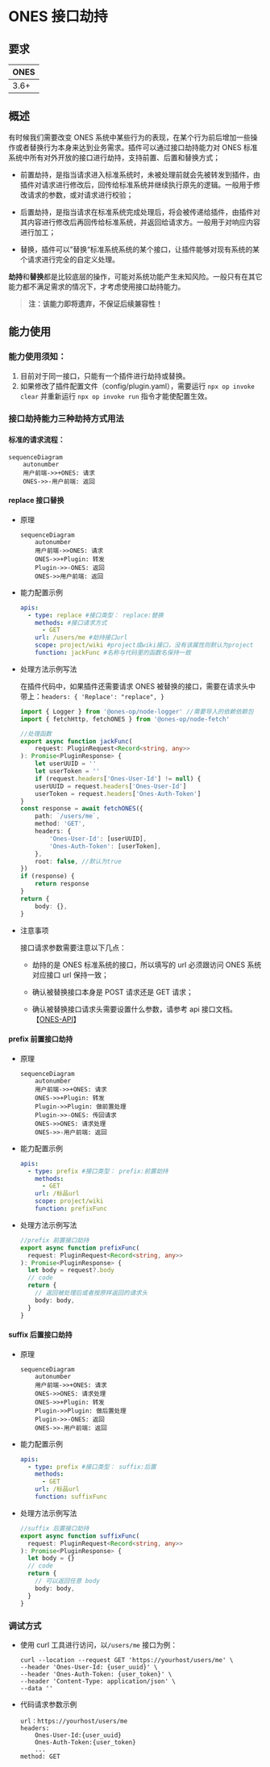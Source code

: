 # ONES 接口劫持

## 要求

| **ONES** |
| -------- |
| 3.6+     |

## 概述

有时候我们需要改变 ONES 系统中某些行为的表现，在某个行为前后增加一些操作或者替换行为本身来达到业务需求。插件可以通过接口劫持能力对 ONES 标准系统中所有对外开放的接口进行劫持，支持前置、后置和替换方式；

- 前置劫持，是指当请求进入标准系统时，未被处理前就会先被转发到插件，由插件对请求进行修改后，回传给标准系统并继续执行原先的逻辑。一般用于修改请求的参数，或对请求进行校验；

- 后置劫持，是指当请求在标准系统完成处理后，将会被传递给插件，由插件对其内容进行修改后再回传给标准系统，并返回给请求方。一般用于对响应内容进行加工；

- 替换，插件可以”替换“标准系统系统的某个接口，让插件能够对现有系统的某个请求进行完全的自定义处理。

**劫持**和**替换**都是比较底层的操作，可能对系统功能产生未知风险。一般只有在其它能力都不满足需求的情况下，才考虑使用接口劫持能力。

> **注：该能力即将遗弃，不保证后续兼容性！**

## 能力使用

### **能力使用须知：**

1. 目前对于同一接口，只能有一个插件进行劫持或替换。
2. 如果修改了插件配置文件（config/plugin.yaml），需要运行 `npx op invoke clear` 并重新运行 `npx op invoke run` 指令才能使配置生效。

### 接口劫持能力三种劫持方式用法

#### 标准的请求流程：

```mermaid
sequenceDiagram
    autonumber
    用户前端->>+ONES: 请求
    ONES->>-用户前端: 返回
```

#### replace 接口替换

- 原理

  ```mermaid
  sequenceDiagram
      autonumber
      用户前端->>ONES: 请求
      ONES->>+Plugin: 转发
      Plugin->>-ONES: 返回
      ONES->>用户前端: 返回
  ```

- 能力配置示例

  ```yaml
  apis:
    - type: replace #接口类型： replace:替换
      methods: #接口请求方式
        - GET
      url: /users/me #劫持接口url
      scope: project/wiki #project或wiki接口，没有该属性则默认为project
      function: jackFunc #名称与代码里的函数名保持一致
  ```

- 处理方法示例写法

  在插件代码中，如果插件还需要请求 ONES 被替换的接口，需要在请求头中带上：`headers: { 'Replace': "replace", }`

  ```typescript
  import { Logger } from '@ones-op/node-logger' //需要导入的依赖依赖包
  import { fetchHttp, fetchONES } from '@ones-op/node-fetch'

  //处理函数
  export async function jackFunc(
      request: PluginRequest<Record<string, any>>
  ): Promise<PluginResponse> {
      let userUUID = ''
      let userToken = ''
      if (request.headers['Ones-User-Id'] != null) {
      userUUID = request.headers['Ones-User-Id']
      userToken = request.headers['Ones-Auth-Token']
  }
  const response = await fetchONES({
      path: `/users/me`,
      method: 'GET',
      headers: {
          'Ones-User-Id': [userUUID],
          'Ones-Auth-Token': [userToken],
      },
      root: false, //默认为true
  })
  if (response) {
      return response
  }
  return {
      body: {},
  }
  ```

- 注意事项

  接口请求参数需要注意以下几点：

  - 劫持的是 ONES 标准系统的接口，所以填写的 url 必须跟访问 ONES 系统对应接口 url 保持一致；

  - 确认被替换接口本身是 POST 请求还是 GET 请求；

  - 确认被替换接口请求头需要设置什么参数，请参考 api 接口文档。【[ONES-API](https://docs.partner.ones.cn/zh-CN/docs/ones/readme/)】

#### prefix 前置接口劫持

- 原理

  ```mermaid
  sequenceDiagram
      autonumber
      用户前端->>+ONES: 请求
      ONES->>+Plugin: 转发
      Plugin->>Plugin: 做前置处理
      Plugin->>-ONES: 传回请求
      ONES->>ONES: 请求处理
      ONES->>-用户前端: 返回
  ```

- 能力配置示例

  ```yaml
  apis:
    - type: prefix #接口类型： prefix:前置劫持
      methods:
        - GET
      url: /标品url
      scope: project/wiki
      function: prefixFunc
  ```

- 处理方法示例写法

  ```typescript
  //prefix 前置接口劫持
  export async function prefixFunc(
    request: PluginRequest<Record<string, any>>
  ): Promise<PluginResponse> {
    let body = request?.body
    // code
    return {
      // 返回被处理后或者按原样返回的请求头
      body: body,
    }
  }
  ```

#### suffix 后置接口劫持

- 原理

  ```mermaid
  sequenceDiagram
      autonumber
      用户前端->>+ONES: 请求
      ONES->>ONES: 请求处理
      ONES->>+Plugin: 转发
      Plugin->>Plugin: 做后置处理
      Plugin->>-ONES: 返回
      ONES->>-用户前端: 返回
  ```

- 能力配置示例

  ```yaml
  apis:
    - type: prefix #接口类型： suffix:后置
      methods:
        - GET
      url: /标品url
      function: suffixFunc
  ```

- 处理方法示例写法

  ```typescript
  //suffix 后置接口劫持
  export async function suffixFunc(
    request: PluginRequest<Record<string, any>>
  ): Promise<PluginResponse> {
    let body = {}
    // code
    return {
      // 可以返回任意 body
      body: body,
    }
  }
  ```

### 调试方式

- 使用 curl 工具进行访问，以`/users/me` 接口为例：

  ```shell
  curl --location --request GET 'https://yourhost/users/me' \
  --header 'Ones-User-Id: {user_uuid}' \
  --header 'Ones-Auth-Token: {user_token}' \
  --header 'Content-Type: application/json' \
  --data ''
  ```

- 代码请求参数示例

  ```
  url：https://yourhost/users/me
  headers:
      Ones-User-Id:{user_uuid}
      Ones-Auth-Token:{user_token}
      ...
  method: GET
  ```
